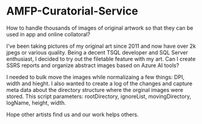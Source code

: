 # AMFP-Curatorial-Service
How to handle thousands of images of original artwork so that they can be used in app and online collatoral?

I've been taking pictures of my original art since 2011 and now have over 2k jpegs or various quality. Being a decent TSQL developer and SQL Server enthusiast, I decided to try out the filetable feature with my art. Can I create SSRS reports and organize abstract images based on Azure AI tools? 

I needed to bulk move the images while normalizaing a few things: DPI, width and hieght. I also wanted to create a log of the changes and capture meta data about the directory structure where the orginal images were stored. This script parameters: rootDirectory, ignoreList, movingDirectory, logName, height, width.

Hope other artists find us and our work helps others.
